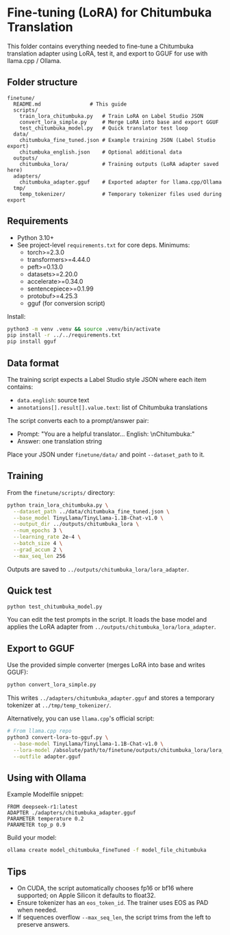 # Fine-tuning (LoRA) for Chitumbuka Translation

This folder contains everything needed to fine-tune a Chitumbuka translation adapter using LoRA, test it, and export to GGUF for use with llama.cpp / Ollama.

## Folder structure

```
finetune/
  README.md                # This guide
  scripts/
    train_lora_chitumbuka.py   # Train LoRA on Label Studio JSON
    convert_lora_simple.py     # Merge LoRA into base and export GGUF
    test_chitumbuka_model.py   # Quick translator test loop
  data/
    chitumbuka_fine_tuned.json # Example training JSON (Label Studio export)
    chitumbuka_english.json    # Optional additional data
  outputs/
    chitumbuka_lora/           # Training outputs (LoRA adapter saved here)
  adapters/
    chitumbuka_adapter.gguf    # Exported adapter for llama.cpp/Ollama
  tmp/
    temp_tokenizer/            # Temporary tokenizer files used during export
```

## Requirements

- Python 3.10+
- See project-level `requirements.txt` for core deps. Minimums:
  - torch>=2.3.0
  - transformers>=4.44.0
  - peft>=0.13.0
  - datasets>=2.20.0
  - accelerate>=0.34.0
  - sentencepiece>=0.1.99
  - protobuf>=4.25.3
  - gguf (for conversion script)

Install:

```bash
python3 -m venv .venv && source .venv/bin/activate
pip install -r ../../requirements.txt
pip install gguf
```

## Data format

The training script expects a Label Studio style JSON where each item contains:
- `data.english`: source text
- `annotations[].result[].value.text`: list of Chitumbuka translations

The script converts each to a prompt/answer pair:
- Prompt: "You are a helpful translator... English: <text>\nChitumbuka:"
- Answer: one translation string

Place your JSON under `finetune/data/` and point `--dataset_path` to it.

## Training

From the `finetune/scripts/` directory:

```bash
python train_lora_chitumbuka.py \
  --dataset_path ../data/chitumbuka_fine_tuned.json \
  --base_model TinyLlama/TinyLlama-1.1B-Chat-v1.0 \
  --output_dir ../outputs/chitumbuka_lora \
  --num_epochs 3 \
  --learning_rate 2e-4 \
  --batch_size 4 \
  --grad_accum 2 \
  --max_seq_len 256
```

Outputs are saved to `../outputs/chitumbuka_lora/lora_adapter`.

## Quick test

```bash
python test_chitumbuka_model.py
```

You can edit the test prompts in the script. It loads the base model and applies the LoRA adapter from `../outputs/chitumbuka_lora/lora_adapter`.

## Export to GGUF

Use the provided simple converter (merges LoRA into base and writes GGUF):

```bash
python convert_lora_simple.py
```

This writes `../adapters/chitumbuka_adapter.gguf` and stores a temporary tokenizer at `../tmp/temp_tokenizer/`.

Alternatively, you can use `llama.cpp`'s official script:

```bash
# From llama.cpp repo
python3 convert-lora-to-gguf.py \
  --base-model TinyLlama/TinyLlama-1.1B-Chat-v1.0 \
  --lora-model /absolute/path/to/finetune/outputs/chitumbuka_lora/lora_adapter \
  --outfile adapter.gguf
```

## Using with Ollama

Example Modelfile snippet:

```
FROM deepseek-r1:latest
ADAPTER ./adapters/chitumbuka_adapter.gguf
PARAMETER temperature 0.2
PARAMETER top_p 0.9
```

Build your model:

```bash
ollama create model_chitumbuka_fineTuned -f model_file_chitumbuka
```

## Tips

- On CUDA, the script automatically chooses fp16 or bf16 where supported; on Apple Silicon it defaults to float32.
- Ensure tokenizer has an `eos_token_id`. The trainer uses EOS as PAD when needed.
- If sequences overflow `--max_seq_len`, the script trims from the left to preserve answers.
